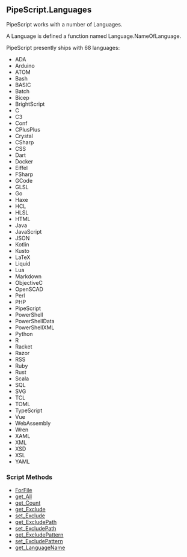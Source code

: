 ## PipeScript.Languages


PipeScript works with a number of Languages.

A Language is defined a function named Language.NameOfLanguage.

PipeScript presently ships with 68 languages:

* ADA
* Arduino
* ATOM
* Bash
* BASIC
* Batch
* Bicep
* BrightScript
* C
* C3
* Conf
* CPlusPlus
* Crystal
* CSharp
* CSS
* Dart
* Docker
* Eiffel
* FSharp
* GCode
* GLSL
* Go
* Haxe
* HCL
* HLSL
* HTML
* Java
* JavaScript
* JSON
* Kotlin
* Kusto
* LaTeX
* Liquid
* Lua
* Markdown
* ObjectiveC
* OpenSCAD
* Perl
* PHP
* PipeScript
* PowerShell
* PowerShellData
* PowerShellXML
* Python
* R
* Racket
* Razor
* RSS
* Ruby
* Rust
* Scala
* SQL
* SVG
* TCL
* TOML
* TypeScript
* Vue
* WebAssembly
* Wren
* XAML
* XML
* XSD
* XSL
* YAML
### Script Methods


* [ForFile](ForFile.md)
* [get_All](get_All.md)
* [get_Count](get_Count.md)
* [get_Exclude](get_Exclude.md)
* [set_Exclude](set_Exclude.md)
* [get_ExcludePath](get_ExcludePath.md)
* [set_ExcludePath](set_ExcludePath.md)
* [get_ExcludePattern](get_ExcludePattern.md)
* [set_ExcludePattern](set_ExcludePattern.md)
* [get_LanguageName](get_LanguageName.md)
